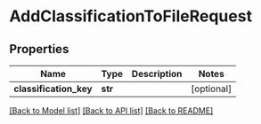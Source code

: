 # AddClassificationToFileRequest

## Properties
Name | Type | Description | Notes
------------ | ------------- | ------------- | -------------
**classification_key** | **str** |  | [optional] 

[[Back to Model list]](../README.md#documentation-for-models) [[Back to API list]](../README.md#documentation-for-api-endpoints) [[Back to README]](../README.md)

